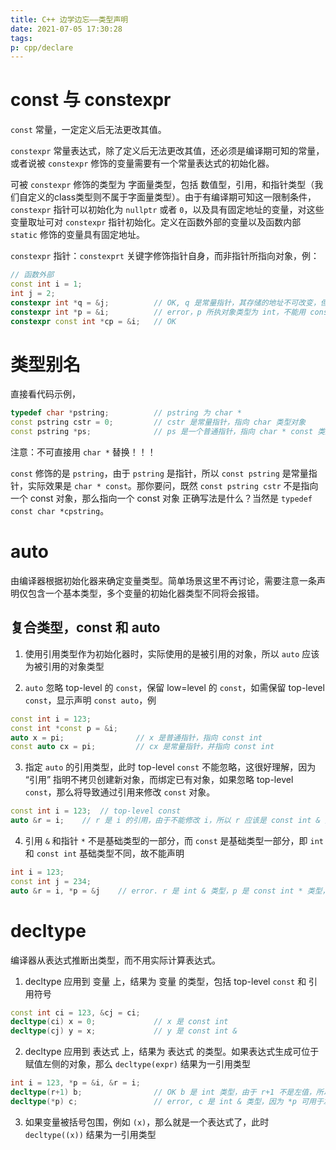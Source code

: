 ```yaml
---
title: C++ 边学边忘——类型声明
date: 2021-07-05 17:30:28
tags:
p: cpp/declare
---
```

# const 与 constexpr
`const` 常量，一定定义后无法更改其值。

`constexpr` 常量表达式，除了定义后无法更改其值，还必须是编译期可知的常量，或者说被 `constexpr` 修饰的变量需要有一个常量表达式的初始化器。

可被 `constexpr` 修饰的类型为 字面量类型，包括 数值型，引用，和指针类型（我们自定义的class类型则不属于字面量类型）。由于有编译期可知这一限制条件，`constexpr` 指针可以初始化为 `nullptr` 或者 `0`，以及具有固定地址的变量，对这些变量取址可对 `constexpr` 指针初始化。定义在函数外部的变量以及函数内部 `static` 修饰的变量具有固定地址。

`constexpr` 指针：`constexprt` 关键字修饰指针自身，而非指针所指向对象，例：
```c++
// 函数外部
const int i = 1;
int j = 2;
constexpr int *q = &j;          // OK, q 是常量指针，其存储的地址不可改变，但是可以修改其指向对象的值
constexpr int *p = &i;          // error，p 所执对象类型为 int，不能用 const int 来初始化
constexpr const int *cp = &i;   // OK
```

# 类型别名
直接看代码示例，
```c++
typedef char *pstring;          // pstring 为 char *
const pstring cstr = 0;         // cstr 是常量指针，指向 char 类型对象
const pstring *ps;              // ps 是一个普通指针，指向 char * const 类型，即指向一个常量指针，这个常量指针指向 char 类型对象
```
注意：不可直接用 `char *` 替换！！！ 

`const` 修饰的是 `pstring`，由于 `pstring` 是指针，所以 `const pstring` 是常量指针，实际效果是 `char * const`。那你要问，既然 `const pstring cstr` 不是指向一个 const 对象，那么指向一个 const 对象 正确写法是什么？当然是 `typedef const char *cpstring`。

# auto 
由编译器根据初始化器来确定变量类型。简单场景这里不再讨论，需要注意一条声明仅包含一个基本类型，多个变量的初始化器类型不同将会报错。

## 复合类型，const 和 auto
1. 使用引用类型作为初始化器时，实际使用的是被引用的对象，所以 `auto` 应该为被引用的对象类型

2. `auto` 忽略 top-level 的 `const`，保留 low=level 的 `const`，如需保留 top-level `const`，显示声明 `const auto`，例
```c++
const int i = 123;
const int *const p = &i;
auto x = pi;                // x 是普通指针，指向 const int
const auto cx = pi;         // cx 是常量指针，并指向 const int
```

3. 指定 `auto` 的引用类型，此时 top-level `const` 不能忽略，这很好理解，因为 “引用” 指明不拷贝创建新对象，而绑定已有对象，如果忽略 top-level `const`，那么将导致通过引用来修改 `const` 对象。
```c++
const int i = 123;  // top-level const
auto &r = i;    // r 是 i 的引用，由于不能修改 i，所以 r 应该是 const int & 类型，而不能是 int & 类型。
```

4. 引用 `&` 和指针 `*` 不是基础类型的一部分，而 `const` 是基础类型一部分，即 `int` 和 `const int` 基础类型不同，故不能声明
```c++
int i = 123;
const int j = 234;
auto &r = i, *p = &j    // error. r 是 int & 类型，p 是 const int * 类型，基础类型不一致，不能出现在同一声明中
```

# decltype

编译器从表达式推断出类型，而不用实际计算表达式。

1. decltype 应用到 变量 上，结果为 变量 的类型，包括 top-level `const` 和 引用符号
```c++
const int ci = 123, &cj = ci;
decltype(ci) x = 0;             // x 是 const int
decltype(cj) y = x;             // y 是 const int &
```

2. decltype 应用到 表达式 上，结果为 表达式 的类型。如果表达式生成可位于赋值左侧的对象，那么 `decltype(expr)` 结果为一引用类型

```c++
int i = 123, *p = &i, &r = i;
decltype(r+1) b;                // OK b 是 int 类型，由于 r+1 不是左值，所以 b 类型不是引用类型
decltype(*p) c;                 // error, c 是 int & 类型，因为 *p 可用于左值（可被赋值）, c 未被初始化，所以报错
```

3. 如果变量被括号包围，例如 `(x)`，那么就是一个表达式了，此时 `decltype((x))` 结果为一引用类型


